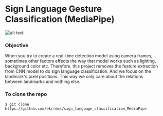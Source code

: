 # Sign Language Gesture Classification (MediaPipe)
![alt text](https://mediapipe.dev/images/mobile/hand_tracking_3d_android_gpu.gif)

### Objective
When you try to create a real-time detection model using camera frames, sometimes other factors effects the way that model works such as lighting, background color etc. Therefore, this project removes the feature extraction from CNN model to do sign language classification. And we focus on the landmark's pixel positions. This way we only care about the relations between landmarks and nothing else. 


### To clone the repo
```
$ git clone https://github.com/ekrrems/sign_language_classification_MediaPipe
```
